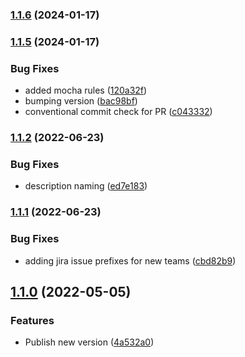 ### [1.1.6](https://github.com/tfso/eslint-config-tfso/compare/v1.1.5...v1.1.6) (2024-01-17)

### [1.1.5](https://github.com/tfso/eslint-config-tfso/compare/v1.1.2...v1.1.5) (2024-01-17)


### Bug Fixes

* added mocha rules ([120a32f](https://github.com/tfso/eslint-config-tfso/commit/120a32fd5988e5612db24f0d05be086b3ff92caa))
* bumping version ([bac98bf](https://github.com/tfso/eslint-config-tfso/commit/bac98bfd9859ca48b34c71b848f092f2e6ee44b3))
* conventional commit check for PR ([c043332](https://github.com/tfso/eslint-config-tfso/commit/c04333222952cd34028054bc1326694c28cc16f3))

### [1.1.2](https://github.com/tfso/eslint-config-tfso/compare/v1.1.1...v1.1.2) (2022-06-23)


### Bug Fixes

* description naming ([ed7e183](https://github.com/tfso/eslint-config-tfso/commit/ed7e183ff33fbc0a6a6b981fb04b9497fe4ac572))

### [1.1.1](https://github.com/tfso/eslint-config-tfso/compare/v1.1.0...v1.1.1) (2022-06-23)


### Bug Fixes

* adding jira issue prefixes for new teams ([cbd82b9](https://github.com/tfso/eslint-config-tfso/commit/cbd82b99188b1bcd7774e7b49a33dd5b8c3e9404))

## [1.1.0](https://github.com/tfso/eslint-config-tfso/compare/v1.0.3...v1.1.0) (2022-05-05)


### Features

* Publish new version ([4a532a0](https://github.com/tfso/eslint-config-tfso/commit/4a532a09e13996811e2efe95ef389653336138bb))

